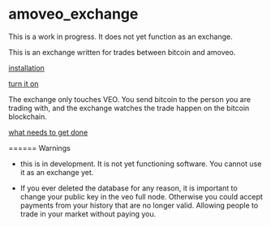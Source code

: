 amoveo_exchange
=====

This is a work in progress. It does not yet function as an exchange.


This is an exchange written for trades between bitcoin and amoveo.

[installation](docs/installation.md)

[turn it on](docs/boot_up.md)

The exchange only touches VEO. You send bitcoin to the person you are trading with, and the exchange watches the trade happen on the bitcoin blockchain.


[what needs to get done](docs/todo.md)


====== Warnings

* this is in development. It is not yet functioning software. You cannot use it as an exchange yet.

* If you ever deleted the database for any reason, it is important to change your public key in the veo full node. Otherwise you could accept payments from your history that are no longer valid. Allowing people to trade in your market without paying you.
